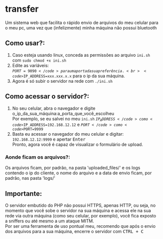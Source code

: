 # transfer
Um sistema web que facilita o rápido envio de arquivos do meu celular para o meu pc, uma vez que (infelizmente) minha máquina não possui bluetooth

## Como usar?:
1) Caso esteja usando linux, conceda as permissões ao arquivo <code>ini.sh</code> com <code>sudo chmod +x ini.sh</code><br>
2) Edite as variáveis:<br>
<code>$PORT=9090</code> para uma porta da sua preferência.<br>
<code>$IP_ADDRESS=xxx.xxx.x.x</code> para o ip da sua máquina.<br>
3) Agora é só subir o servidor na rede com <code>./ini.sh</code><br>

## Como acessar o servidor?:

1) No seu celular, abra o navegador e digite o_ip_da_sua_máquina:a_porta_que_você_escolheu<br>
Por exemplo, se eu salvei no meu <code>ini.sh</code> <code>$IP_ADDRESS</code> como <code>$IP_ADDRESS=192.168.12.12</code> e <code>$PORT</code> como <code>$PORT=9999</code><br>
2) Basta eu acessar o navegador do meu celular e digitar: <code>192.168.12.12:9999</code> e apertar <kbd>Enter</kbd><br>
Pronto, agora você é capaz de visualizar o formulário de upload.

### Aonde ficam os arquivos?:

Os arquivos ficam, por padrão, na pasta 'uploaded_files/' e os logs contendo o ip do cliente, o nome do arquivo e a data de envio ficam, por padrão, nas pasta 'logs/'

## Importante:

O servidor embutido do PHP não possui HTTPS, apenas HTTP, ou seja, no momento que você sobe o servidor na sua máquina e acessa ele na sua rede via outra máquina (como seu celular, por exemplo), você fica exposto a sniffers ou até mesmo a um ataque MITM.<br>
Por ser uma ferramenta de uso pontual meu, recomendo que após o envio dos arquivos para a sua máquina, encerre o servidor com <kbd>CTRL + C</kbd>
